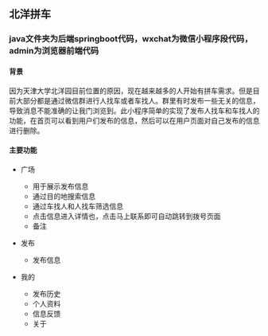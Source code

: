 ## 北洋拼车

### java文件夹为后端springboot代码，wxchat为微信小程序段代码，admin为浏览器前端代码
#### 背景
因为天津大学北洋园目前位置的原因，现在越来越多的人开始有拼车需求。但是目前大部分都是通过微信群进行人找车或者车找人。群里有时发布一些无关的信息，导致消息不能准确的让我门浏览到。此小程序简单的实现了发布人找车和车找人的功能，在首页可以看到用户们发布的信息，然后可以在用户页面对自己发布的信息进行删除。
#### 主要功能
- 广场
	- 用于展示发布信息
	- 通过目的地搜索信息
	- 通过车找人和人找车筛选信息
	- 点击信息进入详情也，点击马上联系即可自动跳转到拨号页面
	- 备注
- 发布
	- 发布信息
	
- 我的
	- 发布历史
	- 个人资料
	- 信息反馈
	- 关于
